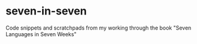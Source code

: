 seven-in-seven
==============

Code snippets and scratchpads from my working through the book "Seven Languages in Seven Weeks"
